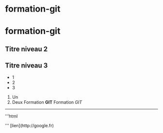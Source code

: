 # formation-git
# formation-git
## Titre niveau 2
## Titre niveau 3
+ 1
+ 2
+ 3
1. Un
2. Deux
Formation **GIT**
Formation *GIT*
---
'''html
<html></html>
'''
[lien](http://google.fr)
